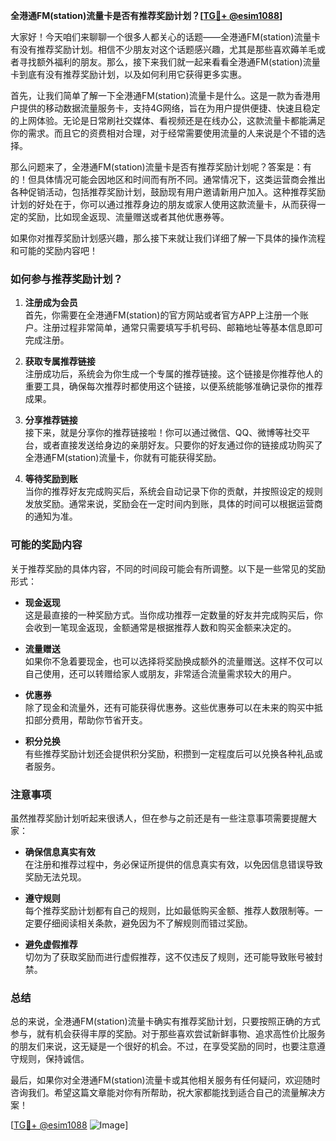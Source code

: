 **全港通FM(station)流量卡是否有推荐奖励计划？[[TG💪+ @esim1088](https://t.me/s/esim1088)]**

大家好！今天咱们来聊聊一个很多人都关心的话题——全港通FM(station)流量卡有没有推荐奖励计划。相信不少朋友对这个话题感兴趣，尤其是那些喜欢薅羊毛或者寻找额外福利的朋友。那么，接下来我们就一起来看看全港通FM(station)流量卡到底有没有推荐奖励计划，以及如何利用它获得更多实惠。

首先，让我们简单了解一下全港通FM(station)流量卡是什么。这是一款为香港用户提供的移动数据流量服务卡，支持4G网络，旨在为用户提供便捷、快速且稳定的上网体验。无论是日常刷社交媒体、看视频还是在线办公，这款流量卡都能满足你的需求。而且它的资费相对合理，对于经常需要使用流量的人来说是个不错的选择。

那么问题来了，全港通FM(station)流量卡是否有推荐奖励计划呢？答案是：有的！但具体情况可能会因地区和时间而有所不同。通常情况下，这类运营商会推出各种促销活动，包括推荐奖励计划，鼓励现有用户邀请新用户加入。这种推荐奖励计划的好处在于，你可以通过推荐身边的朋友或家人使用这款流量卡，从而获得一定的奖励，比如现金返现、流量赠送或者其他优惠券等。

如果你对推荐奖励计划感兴趣，那么接下来就让我们详细了解一下具体的操作流程和可能的奖励内容吧！

### 如何参与推荐奖励计划？

1. **注册成为会员**  
   首先，你需要在全港通FM(station)的官方网站或者官方APP上注册一个账户。注册过程非常简单，通常只需要填写手机号码、邮箱地址等基本信息即可完成注册。

2. **获取专属推荐链接**  
   注册成功后，系统会为你生成一个专属的推荐链接。这个链接是你推荐他人的重要工具，确保每次推荐时都使用这个链接，以便系统能够准确记录你的推荐成果。

3. **分享推荐链接**  
   接下来，就是分享你的推荐链接啦！你可以通过微信、QQ、微博等社交平台，或者直接发送给身边的亲朋好友。只要你的好友通过你的链接成功购买了全港通FM(station)流量卡，你就有可能获得奖励。

4. **等待奖励到账**  
   当你的推荐好友完成购买后，系统会自动记录下你的贡献，并按照设定的规则发放奖励。通常来说，奖励会在一定时间内到账，具体的时间可以根据运营商的通知为准。

### 可能的奖励内容

关于推荐奖励的具体内容，不同的时间段可能会有所调整。以下是一些常见的奖励形式：

- **现金返现**  
  这是最直接的一种奖励方式。当你成功推荐一定数量的好友并完成购买后，你会收到一笔现金返现，金额通常是根据推荐人数和购买金额来决定的。

- **流量赠送**  
  如果你不急着要现金，也可以选择将奖励换成额外的流量赠送。这样不仅可以自己使用，还可以转赠给家人或朋友，非常适合流量需求较大的用户。

- **优惠券**  
  除了现金和流量外，还有可能获得优惠券。这些优惠券可以在未来的购买中抵扣部分费用，帮助你节省开支。

- **积分兑换**  
  有些推荐奖励计划还会提供积分奖励，积攒到一定程度后可以兑换各种礼品或者服务。

### 注意事项

虽然推荐奖励计划听起来很诱人，但在参与之前还是有一些注意事项需要提醒大家：

- **确保信息真实有效**  
  在注册和推荐过程中，务必保证所提供的信息真实有效，以免因信息错误导致奖励无法兑现。

- **遵守规则**  
  每个推荐奖励计划都有自己的规则，比如最低购买金额、推荐人数限制等。一定要仔细阅读相关条款，避免因为不了解规则而错过奖励。

- **避免虚假推荐**  
  切勿为了获取奖励而进行虚假推荐，这不仅违反了规则，还可能导致账号被封禁。

### 总结

总的来说，全港通FM(station)流量卡确实有推荐奖励计划，只要按照正确的方式参与，就有机会获得丰厚的奖励。对于那些喜欢尝试新鲜事物、追求高性价比服务的朋友们来说，这无疑是一个很好的机会。不过，在享受奖励的同时，也要注意遵守规则，保持诚信。

最后，如果你对全港通FM(station)流量卡或其他相关服务有任何疑问，欢迎随时咨询我们。希望这篇文章能对你有所帮助，祝大家都能找到适合自己的流量解决方案！

[[TG💪+ @esim1088](https://t.me/s/esim1088) ![Image](https://i.postimg.cc/4NQfJmqS/Snipaste-2025-05-13-00-14-12.png)]